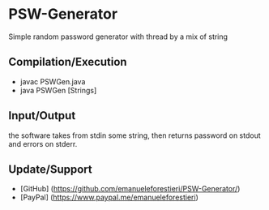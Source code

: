 # PSW-Generator #

Simple random password generator with thread by a mix of string 

## Compilation/Execution ##

 * javac PSWGen.java
 * java PSWGen [Strings]

## Input/Output ##

the software takes from stdin some string, then returns password on stdout and errors on stderr.

## Update/Support ##
 
 * [GitHub] (https://github.com/emanueleforestieri/PSW-Generator/)
 * [PayPal] (https://www.paypal.me/emanueleforestieri)

